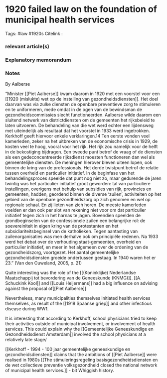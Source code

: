# 1920 failed law on the foundation of municipal health services
Tags: #law #1920s
Citelink :


### relevant article(s)

### Explanatory memorandum

### Notes

By Aalberse

“Minister [[Piet Aalberse]] kwam daarom in 1920 met een voorstel voor een [[1920 (mislukte) wet op de instelling van gezondheidsdiensten]]. Het doel daarvan was via zulke diensten de openbare preventieve zorg te stimuleren en te uniformeren, mede omdat in de ogen van de bewindsman de gezondheidscommissies slecht functioneerden. Aalberse wilde daarom een sluitend netwerk van districtdiensten om de gemeenten het rijksbeleid te laten uitvoeren. De behandeling van die wet werd echter een lijdensweg met uiteindelijk als resultaat dat het voorstel in 1933 werd ingetrokken. Kerkhoff geeft hiervoor enkele verklaringen.14 Ten eerste vonden veel kamerleden, zeker na het uitbreken van de economische crisis in 1929, de kosten veel te hoog, vooral voor het rijk. Het rijk zou namelijk voor de helft in de bekostiging bijdragen. Een tweede punt betrof de vraag of de diensten als een gedeconcentreerde rijksdienst moesten functioneren dan wel als gemeentelijke diensten. De meningen hierover bleven uiteen lopen, ook binnen de kring van de professionals. Het derde twistpunt betrof de relatie tussen overheid en particulier initiatief. In de beginfase van het behandelingsproces speelde dat punt nog niet zo, maar gedurende de jaren twintig was het particulier initiatief groot geworden: tal van particuliere instellingen, overigens met behulp van subsidies van rijk, provincies en gemeenten, hadden, geordend binnen de diverse ‘zuilen’, activiteiten op het gebied van de openbare gezondheidszorg op zich genomen en wel op regionale schaal. En zij lieten van zich horen. De meeste kamerleden voelden er dan ook per slot van rekening niet voor om dat particulier initiatief tegen zich in het harnas te jagen. Bovendien speelden de grondbeginselen van de confessionele zuilen een belangrijke rol: de soevereiniteit in eigen kring van de protestanten en het subsidiariteitsbeginsel van de katholieken. Tegen aantasting van zuilenorganisaties was men derhalve ook om principiële redenen. Na 1933 werd het debat over de verhouding staat-gemeenten, overheid en particulier initiatief, en meer in het algemeen over de ordening van de gezondheidszorg, voortgezet. Het aantal gemeentelijke gezondheidsdiensten groeide ondertussen gestaag. In 1940 waren het er 23.” (Van den Ouweland, 2005, p. 21)

Quite interesting was the role of the [[(Koninklijke) Nederlandse Maatschappij tot bevordering van de Geneeskunde (KNMG)]]. [[A. Schuckink Kool]] and [[Louis Heijermans]] had a big influence on advising against  the proposal of[[Piet Aalberse]]

Nevertheless, many municipalities themselves initiated health services themselves, as result of the [[1918 Spaanse griep]] and other infectious disease during WW1.

It is interesting that according to Kerkhoff, school physicians tried to keep their activities outside of municipal involvement, or involvement of health services. This could explain why the [[Gemeentelijke Geneeskundige en Gezondheidsdienst Amsterdam]] involved the school physicians at a relatively late stage/

[[Kerkhoff - 1994 - 100 jaar gemeentelijke geneeskundige en gezondheidsdiensten]] claims that the ambitions of [[Piet Aalberse]] were realised in 1980s [[The stimuleringsregeling basisgezondheidsdiensten en de wet collectieve preventie volksgezondheid closed the national network of municipal health services.]] - bit Whiggish history.
